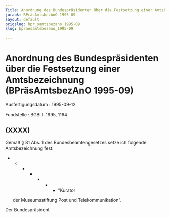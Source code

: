 ```yaml
---
Title: Anordnung des Bundespräsidenten über die Festsetzung einer Amtsbezeichnung
jurabk: BPräsAmtsbezAnO 1995-09
layout: default
origslug: bpr_samtsbezano_1995-09
slug: bpraesamtsbezano_1995-09

---
```


# Anordnung des Bundespräsidenten über die Festsetzung einer Amtsbezeichnung (BPräsAmtsbezAnO 1995-09)

Ausfertigungsdatum
:   1995-09-12

Fundstelle
:   BGBl I: 1995, 1164



## (XXXX)

Gemäß § 81 Abs. 1 des Bundesbeamtengesetzes setze ich folgende
Amtsbezeichnung fest:

*
    *
        *
            *
                *
                    *
                        *   "Kurator



















    der Museumsstiftung Post und Telekommunikation".



Der Bundespräsident

